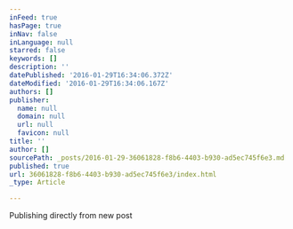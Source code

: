 ```yaml
---
inFeed: true
hasPage: true
inNav: false
inLanguage: null
starred: false
keywords: []
description: ''
datePublished: '2016-01-29T16:34:06.372Z'
dateModified: '2016-01-29T16:34:06.167Z'
authors: []
publisher:
  name: null
  domain: null
  url: null
  favicon: null
title: ''
author: []
sourcePath: _posts/2016-01-29-36061828-f8b6-4403-b930-ad5ec745f6e3.md
published: true
url: 36061828-f8b6-4403-b930-ad5ec745f6e3/index.html
_type: Article

---
```

Publishing directly from new post